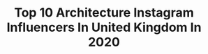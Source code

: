 ---
title: Top 10 Architecture Instagram Influencers In United Kingdom In 2020
description: >-
  Find top architecture Instagram influencers in United Kingdom in 2020. Most popular hashtags: #travelblog #traveldeeper #vacationmode #england.
platform: Instagram
profiles:
  - username: "crisswaddle"
    fullname: >-
      Criss Waddle
    location: "United Kingdom"
    followers: 384163
    engagement: 692
    commentsToLikes: 0.019523
    id: ck6u5rw4ubde90j71d3y71d7h
    verified: true
    hashtags: "#amgbizness"
  - username: "trill.rxnny"
    fullname: >-
      ℜ𝔬𝔥𝔞𝔫 ₳₭₳ ℜ𝔬𝔫𝔫𝔶
    location: "United Kingdom"
    followers: 3863
    engagement: 1423
    commentsToLikes: 0.125334
    id: ck5qd0dqgt7ti0i1165ejavlr
    verified: false
    hashtags: "#lfw20, #typicalindianfilmsetting, #stayathome"
  - username: "gabbyfdias"
    fullname: >-
      GABZILLA
    location: "United Kingdom"
    followers: 56535
    engagement: 829
    commentsToLikes: 0.016226
    id: ck6tj5uzd22ej0j71xhoftmxb
    verified: false
    hashtags: "#luxegal, #femmeluxe, #loungewear, #blueberryfaygo"
  - username: "thefoodyproject"
    fullname: >-
      Cindy | London
    location: "United Kingdom"
    followers: 9522
    engagement: 1693
    commentsToLikes: 0.095560
    id: ck0w3oh11ug8m0i19g2d6vbw5
    verified: false
    hashtags: "#turkishcoffee, #europeantour, #quarantine, #thelensbible"
  - username: "ottoberkeley"
    fullname: >-
      Otto Berkeley
    location: "United Kingdom"
    followers: 19472
    engagement: 1151
    commentsToLikes: 0.079641
    id: ck0u07i8esxee0i197ohrwrh0
    verified: false
    hashtags: "#splendid, #streetmobs, #gramslayers, #streetleaks"
  - username: "kyleshanem"
    fullname: >-
      Kyle
    location: "United Kingdom"
    followers: 3913
    engagement: 1289
    commentsToLikes: 0.061429
    id: ckap1aeestqc30i78b2nfy7a1
    verified: false
    hashtags: ""
  - username: "nwlondonvibe"
    fullname: >-
      Olena | NW London Vibes
    location: "United Kingdom"
    followers: 11593
    engagement: 1182
    commentsToLikes: 0.075934
    id: ck5pvts99jlqg0i119ljc0xjq
    verified: false
    hashtags: "#peonies, #londonist, #roses, #englishcottage"
  - username: "ckvivalajourney"
    fullname: >-
      Chirag | Khyati
    location: "United Kingdom"
    followers: 19415
    engagement: 302
    commentsToLikes: 0.013967
    id: ck8t7qzr8hp7n0j78gj9m0bq9
    verified: false
    hashtags: "#manarola, #italianstyles, #instatravels, #onthebeach"
  - username: "drew.erskine"
    fullname: >-
      Drew Erskine
    location: "United Kingdom"
    followers: 3611
    engagement: 2593
    commentsToLikes: 0.073425
    id: ckap6xd9shr4g0i78445emlec
    verified: false
    hashtags: ""
  - username: "demilangart"
    fullname: >-
      𝗗𝗲𝗺𝗶 𝗟𝗮𝗻𝗴
    location: "United Kingdom"
    followers: 39166
    engagement: 756
    commentsToLikes: 0.027518
    id: ck15t0sz5frz60i195qynp78d
    verified: false
    hashtags: "#drawingaday, #creativearts, #realisticart, #oxfordshire"
---